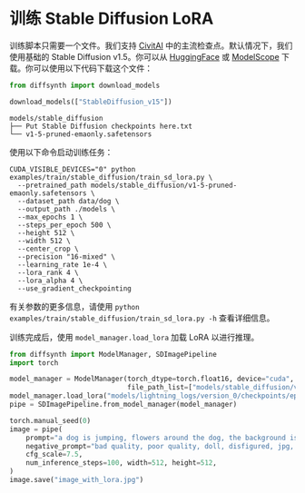 # 训练 Stable Diffusion LoRA

训练脚本只需要一个文件。我们支持 [CivitAI](https://civitai.com/) 中的主流检查点。默认情况下，我们使用基础的 Stable Diffusion v1.5。你可以从 [HuggingFace](https://huggingface.co/runwayml/stable-diffusion-v1-5/resolve/main/v1-5-pruned-emaonly.safetensors) 或 [ModelScope](https://www.modelscope.cn/models/AI-ModelScope/stable-diffusion-v1-5/resolve/master/v1-5-pruned-emaonly.safetensors) 下载。你可以使用以下代码下载这个文件：

```python
from diffsynth import download_models

download_models(["StableDiffusion_v15"])
```

```
models/stable_diffusion
├── Put Stable Diffusion checkpoints here.txt
└── v1-5-pruned-emaonly.safetensors
```

使用以下命令启动训练任务：

```
CUDA_VISIBLE_DEVICES="0" python examples/train/stable_diffusion/train_sd_lora.py \
  --pretrained_path models/stable_diffusion/v1-5-pruned-emaonly.safetensors \
  --dataset_path data/dog \
  --output_path ./models \
  --max_epochs 1 \
  --steps_per_epoch 500 \
  --height 512 \
  --width 512 \
  --center_crop \
  --precision "16-mixed" \
  --learning_rate 1e-4 \
  --lora_rank 4 \
  --lora_alpha 4 \
  --use_gradient_checkpointing
```

有关参数的更多信息，请使用 `python examples/train/stable_diffusion/train_sd_lora.py -h` 查看详细信息。

训练完成后，使用 `model_manager.load_lora` 加载 LoRA 以进行推理。



```python
from diffsynth import ModelManager, SDImagePipeline
import torch

model_manager = ModelManager(torch_dtype=torch.float16, device="cuda",
                             file_path_list=["models/stable_diffusion/v1-5-pruned-emaonly.safetensors"])
model_manager.load_lora("models/lightning_logs/version_0/checkpoints/epoch=0-step=500.ckpt", lora_alpha=1.0)
pipe = SDImagePipeline.from_model_manager(model_manager)

torch.manual_seed(0)
image = pipe(
    prompt="a dog is jumping, flowers around the dog, the background is mountains and clouds", 
    negative_prompt="bad quality, poor quality, doll, disfigured, jpg, toy, bad anatomy, missing limbs, missing fingers, 3d, cgi, extra tails",
    cfg_scale=7.5,
    num_inference_steps=100, width=512, height=512,
)
image.save("image_with_lora.jpg")
```
